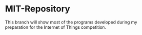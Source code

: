 # MIT-Repository
This branch will show most of the programs developed during my preparation for the Internet of Things competition.
